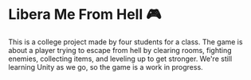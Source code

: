 # Libera Me From Hell 🎮

This is a college project made by four students for a class. The game is about a player trying to escape from hell by clearing rooms, fighting enemies, collecting items, and leveling up to get stronger. We're still learning Unity as we go, so the game is a work in progress.
